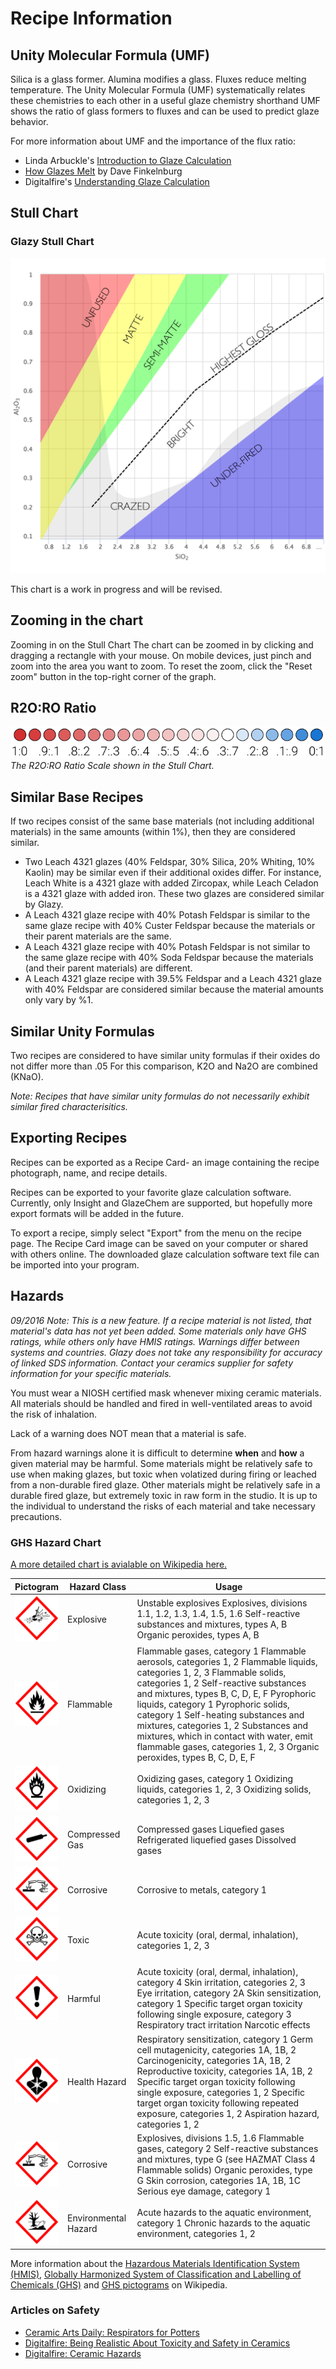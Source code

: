 # Recipe Information

## Unity Molecular Formula (UMF)

Silica is a glass former. Alumina modifies a glass. Fluxes reduce
melting temperature. The Unity Molecular Formula (UMF) systematically
relates these chemistries to each other in a useful glaze chemistry
shorthand UMF shows the ratio of glass formers to fluxes and can be used
to predict glaze behavior.

For more information about UMF and the importance of the flux ratio:

  * Linda Arbuckle's [Introduction to Glaze Calculation](http://lindaarbuckle.com/handouts/glaze-calc-intro.pdf)
  * [How Glazes Melt](http://mattanddavesclays.com/Science/Finkelnburg-NCECA%202012-PDF.pdf) by Dave Finkelnburg
  * Digitalfire's [Understanding Glaze Calculation](https://digitalfire.com/4sight/education/understanding_glaze_calculation_an_aid_to_potters_126.html)

## Stull Chart

### Glazy Stull Chart

![Glazy Stull Chart](./img/STULL_Chart.png)

This chart is a work in progress and will be revised.

## Zooming in the chart

Zooming in on the Stull Chart The chart can be zoomed in by clicking and
dragging a rectangle with your mouse. On mobile devices, just pinch and
zoom into the area you want to zoom. To reset the zoom, click the "Reset
zoom" button in the top-right corner of the graph.

## R2O:RO Ratio

![R2O:RO Ratio](./img/ror2oscale.png) 
_The R2O:RO Ratio Scale shown in the Stull Chart._

## Similar Base Recipes

If two recipes consist of the same base materials (not including
additional materials) in the same amounts (within 1%), then they are
considered similar.
  * Two Leach 4321 glazes (40% Feldspar, 30% Silica, 20% Whiting, 10%
Kaolin) may be similar even if their additional oxides differ. For
instance, Leach White is a 4321 glaze with added Zircopax, while Leach
Celadon is a 4321 glaze with added iron. These two glazes are considered
similar by Glazy.
  * A Leach 4321 glaze recipe with 40% Potash Feldspar is similar to the
same glaze recipe with 40% Custer Feldspar because the materials or
their parent materials are the same.
  * A Leach 4321 glaze recipe with 40% Potash Feldspar is not similar to the
same glaze recipe with 40% Soda Feldspar because the materials (and
their parent materials) are different.
  * A Leach 4321 glaze recipe with 39.5% Feldspar and a Leach 4321 glaze
with 40% Feldspar are considered similar because the material amounts
only vary by %1.

## Similar Unity Formulas

Two recipes are considered to have similar unity formulas if their
oxides do not differ more than .05 For this comparison, K2O and Na2O are
combined (KNaO).

_Note: Recipes that have similar unity formulas do not necessarily exhibit
similar fired characterisitics._

## Exporting Recipes

Recipes can be exported as a Recipe Card- an image containing the recipe
photograph, name, and recipe details.

Recipes can be exported to your favorite glaze calculation software.
Currently, only Insight and GlazeChem are supported, but hopefully more
export formats will be added in the future.

To export a recipe, simply select "Export" from the menu on the recipe page. The
Recipe Card image can be saved on your computer or shared with others
online. The downloaded glaze calculation software text file can be
imported into your program.

## Hazards

_09/2016 Note: This is a new feature. If a recipe material is not
listed, that material's data has not yet been added. Some materials only
have GHS ratings, while others only have HMIS ratings. Warnings differ
between systems and countries. Glazy does not take any responsibility
for accuracy of linked SDS information. Contact your ceramics supplier
for safety information for your specific materials._

You must wear a NIOSH certified mask whenever mixing ceramic materials.
All materials should be handled and fired in well-ventilated areas to
avoid the risk of inhalation.

Lack of a warning does NOT mean that a material is safe.

From hazard warnings alone it is difficult to determine **when** and **how** a
given material may be harmful. Some materials might be relatively safe
to use when making glazes, but toxic when volatized during firing or
leached from a non-durable fired glaze. Other materials might be
relatively safe in a durable fired glaze, but extremely toxic in raw
form in the studio. It is up to the individual to understand the risks
of each material and take necessary precautions.

### GHS Hazard Chart

[A more detailed chart is avialable on Wikipedia here.](https://en.wikipedia.org/wiki/GHS_hazard_pictograms)

<table>
    <thead>
    <tr>
        <th>
        Pictogram
        </th>
        <th>
        Hazard Class
        </th>
        <th>
        Usage
        </th>
    </tr>
    </thead>
    <tbody>
    <tr>
        <td>
        <img src="./img/ghs/Explosive.png" alt="Explosive" height="72" />
        </td>
        <td>
        Explosive
        </td>
        <td>
        Unstable explosives
        Explosives, divisions 1.1, 1.2, 1.3, 1.4, 1.5, 1.6
        Self-reactive substances and mixtures, types A, B
        Organic peroxides, types A, B
        </td>
    </tr>
    <tr>
        <td>
        <img src="./img/ghs/Flammable.png" alt="Flammable" height="72" />
        </td>
        <td>
        Flammable
        </td>
        <td>
        Flammable gases, category 1
        Flammable aerosols, categories 1, 2
        Flammable liquids, categories 1, 2, 3
        Flammable solids, categories 1, 2
        Self-reactive substances and mixtures, types B, C, D, E, F
        Pyrophoric liquids, category 1
        Pyrophoric solids, category 1
        Self-heating substances and mixtures, categories 1, 2
        Substances and mixtures, which in contact with water, emit flammable gases, categories 1, 2, 3
        Organic peroxides, types B, C, D, E, F
        </td>
    </tr>
    <tr>
        <td>
        <img src="./img/ghs/Oxidizing.png" alt="Oxidizing" height="72" />
        </td>
        <td>
        Oxidizing
        </td>
        <td>
        Oxidizing gases, category 1
        Oxidizing liquids, categories 1, 2, 3
        Oxidizing solids, categories 1, 2, 3
        </td>
    </tr>
    <tr>
        <td>
        <img src="./img/ghs/CompressedGas.png" alt="Compressed Gas" height="72" />
        </td>
        <td>
        Compressed Gas
        </td>
        <td>
        Compressed gases
        Liquefied gases
        Refrigerated liquefied gases
        Dissolved gases
        </td>
    </tr>
    <tr>
        <td>
        <img src="./img/ghs/Corrosive.png" alt="Corrosive" height="72" />
        </td>
        <td>
        Corrosive
        </td>
        <td>
        Corrosive to metals, category 1
        </td>
    </tr>
    <tr>
        <td>
        <img src="./img/ghs/Toxic.png" alt="Toxic" height="72" />
        </td>
        <td>
        Toxic
        </td>
        <td>
        Acute toxicity (oral, dermal, inhalation), categories 1, 2, 3
        </td>
    </tr>
    <tr>
        <td>
        <img src="./img/ghs/Harmful.png" alt="Harmful" height="72" />
        </td>
        <td>
        Harmful
        </td>
        <td>
        Acute toxicity (oral, dermal, inhalation), category 4
        Skin irritation, categories 2, 3
        Eye irritation, category 2A
        Skin sensitization, category 1
        Specific target organ toxicity following single exposure, category 3
        Respiratory tract irritation
        Narcotic effects
        </td>
    </tr>
    <tr>
        <td>
        <img src="./img/ghs/HealthHazard.png" alt="Health Hazard" height="72" />
        </td>
        <td>
        Health Hazard
        </td>
        <td>
        Respiratory sensitization, category 1
        Germ cell mutagenicity, categories 1A, 1B, 2
        Carcinogenicity, categories 1A, 1B, 2
        Reproductive toxicity, categories 1A, 1B, 2
        Specific target organ toxicity following single exposure, categories 1, 2
        Specific target organ toxicity following repeated exposure, categories 1, 2
        Aspiration hazard, categories 1, 2
        </td>
    </tr>
    <tr>
        <td>
        <img src="./img/ghs/Corrosive.png" alt="Corrosive" height="72" />
        </td>
        <td>
        Corrosive
        </td>
        <td>
        Explosives, divisions 1.5, 1.6
        Flammable gases, category 2
        Self-reactive substances and mixtures, type G (see HAZMAT Class 4 Flammable solids)
        Organic peroxides, type G
        Skin corrosion, categories 1A, 1B, 1C
        Serious eye damage, category 1
        </td>
    </tr>
    <tr>
        <td>
        <img src="./img/ghs/EnvironmentalHazard.png" alt="Environmental Hazard" height="72" />
        </td>
        <td>
        Environmental Hazard
        </td>
        <td>
        Acute hazards to the aquatic environment, category 1
        Chronic hazards to the aquatic environment, categories 1, 2
        </td>
    </tr>
    </tbody>
</table>




More information about the
<a href="https://en.wikipedia.org/wiki/Hazardous_Materials_Identification_System">Hazardous Materials Identification System (HMIS)</a>,
<a href="https://en.wikipedia.org/wiki/Globally_Harmonized_System_of_Classification_and_Labelling_of_Chemicals">Globally Harmonized System of Classification and Labelling of Chemicals (GHS)</a>
and
<a href="https://en.wikipedia.org/wiki/GHS_hazard_pictograms">GHS pictograms</a>
on Wikipedia.

### Articles on Safety
  * [Ceramic Arts Daily: Respirators for Potters](http://ceramicartsdaily.org/uncategorized/respirators-for-potters/)
  * [Digitalfire: Being Realistic About Toxicity and Safety in Ceramics](https://digitalfire.com/4sight/education/being_realistic_about_toxicity_and_safety_in_ceramics_278.html)
  * [Digitalfire: Ceramic Hazards](https://digitalfire.com/4sight/hazards/index.html)
